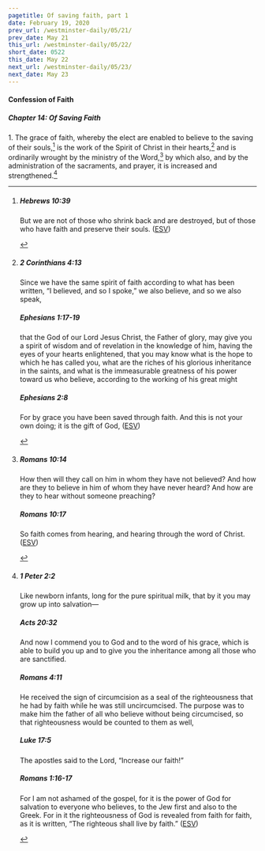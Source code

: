 ```yaml
---
pagetitle: Of saving faith, part 1
date: February 19, 2020
prev_url: /westminster-daily/05/21/
prev_date: May 21
this_url: /westminster-daily/05/22/
short_date: 0522
this_date: May 22
next_url: /westminster-daily/05/23/
next_date: May 23
---
```


#### Confession of Faith

##### Chapter 14: Of Saving Faith

1\. The grace of faith, whereby the elect are enabled to believe to the saving of their souls,[^fnref:wcf1] is the work of the Spirit of Christ in their hearts,[^fnref:wcf2] and is ordinarily wrought by the ministry of the Word,[^fnref:wcf3] by which also, and by the administration of the sacraments, and prayer, it is increased and strengthened.[^fnref:wcf4]

[^fnref:wcf1]: <div class="esv"><h5>Hebrews 10:39</h5> <div class="esv-text"><p class="same-paragraph" id="p58010039.01-1">But we are not of those who shrink back and are destroyed, but of those who have faith and preserve their souls.  (<a href="http://www.esv.org" class="copyright">ESV</a>)</p> </div> </div>

[^fnref:wcf2]: <div class="esv"><h5>2 Corinthians 4:13</h5> <div class="esv-text"><p id="p47004013.01-1">Since we have the same spirit of faith according to what has been written, &#8220;I believed, and so I spoke,&#8221; we also believe, and so we also speak,</p> </div><h5>Ephesians 1:17-19</h5> <div class="esv-text"><p id="p49001017.01-2">that the God of our Lord Jesus Christ, the Father of glory, may give you a spirit of wisdom and of revelation in the knowledge of him, having the eyes of your hearts enlightened, that you may know what is the hope to which he has called you, what are the riches of his glorious inheritance in the saints, and what is the immeasurable greatness of his power toward us who believe, according to the working of his great might</p> </div><h5>Ephesians 2:8</h5> <div class="esv-text"><p id="p49002008.01-3">For by grace you have been saved through faith. And this is not your own doing; it is the gift of God,  (<a href="http://www.esv.org" class="copyright">ESV</a>)</p> </div> </div>

[^fnref:wcf3]: <div class="esv"><h5>Romans 10:14</h5> <div class="esv-text"><p id="p45010014.01-1">How then will they call on him in whom they have not believed? And how are they to believe in him of whom they have never heard? And how are they to hear without someone preaching?</p> </div><h5>Romans 10:17</h5> <div class="esv-text"><p id="p45010017.01-2">So faith comes from hearing, and hearing through the word of Christ.  (<a href="http://www.esv.org" class="copyright">ESV</a>)</p> </div> </div>

[^fnref:wcf4]: <div class="esv"><h5>1 Peter 2:2</h5> <div class="esv-text"><p id="p60002002.01-1">Like newborn infants, long for the pure spiritual milk, that by it you may grow up into salvation&#8212;</p> </div><h5>Acts 20:32</h5> <div class="esv-text"><p id="p44020032.01-2">And now I commend you to God and to the word of his grace, which is able to build you up and to give you the inheritance among all those who are sanctified.</p> </div><h5>Romans 4:11</h5> <div class="esv-text"><p id="p45004011.01-3">He received the sign of circumcision as a seal of the righteousness that he had by faith while he was still uncircumcised. The purpose was to make him the father of all who believe without being circumcised, so that righteousness would be counted to them as well,</p> </div><h5>Luke 17:5</h5> <div class="esv-text"> <p id="p42017005.04-4">The apostles said to the Lord, &#8220;Increase our faith!&#8221;</p> </div><h5>Romans 1:16-17</h5> <div class="esv-text"> <p id="p45001016.07-5">For I am not ashamed of the gospel, for it is the power of God for salvation to everyone who believes, to the Jew first and also to the Greek. For in it the righteousness of God is revealed from faith for faith, as it is written, &#8220;The righteous shall live by faith.&#8221;  (<a href="http://www.esv.org" class="copyright">ESV</a>)</p> </div> </div>

